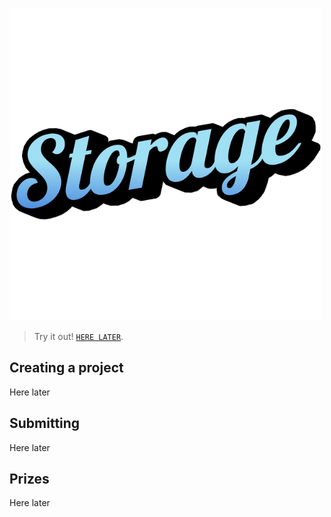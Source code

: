 ![storage](static\images\Storage_Title.png)

> Try it out! [`HERE LATER`](https://github.com/).

## Creating a project

Here later

## Submitting

Here later

## Prizes

Here later
